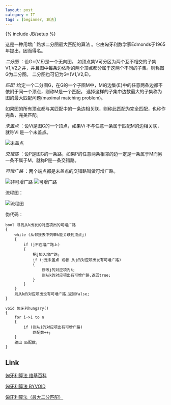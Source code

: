 ```yaml
---
layout: post
category : IT
tags : [beginner, 算法]
---
```

{% include JB/setup %}

这是一种用增广路求二分图最大匹配的算法
。它由匈牙利数学家Edmonds于1965年提出，因而得名。

 _二分图_ ：设G=(V,E)是一个无向图。
如顶点集V可分区为两个互不相交的子集V1,V2之并，并且图中每条边依附的两个顶点都分属于这两个不同的子集。则称图G为二分图。
二分图也可记为G=(V1,V2,E)。

 _匹配_ :给定一个二分图G，在G的一个子图M中，M的边集{E}中的任意两条边都不依附于同一个顶点，则称M是一个匹配。 
选择这样的子集中边数最大的子集称为图的最大匹配问题(maximal matching problem)。

如果图的所有顶点都与某匹配中的一条边相关联，则称此匹配为完全匹配，也称作完备，完美匹配。

 _未盖点_ ：设Vi是图G的一个顶点，如果Vi 不与任意一条属于匹配M的边相关联，就称Vi 是一个未盖点。

<img src="https://www.byvoid.com/upload/wp/2008/04/wgd.gif" title="未盖点" alt="未盖点" />

 _交错路_ ：设P是图G的一条路，如果P的任意两条相邻的边一定是一条属于M而另一条不属于M，就称P是一条交错路。

 _可增广路_ ：两个端点都是未盖点的交错路叫做可增广路。 

<img src="https://www.byvoid.com/upload/wp/2008/04/jcl.gif" title="非可增广路" alt="非可增广路" />

<img src="https://www.byvoid.com/upload/wp/2008/04/kzgl.gif" title="可增广路" alt="可增广路" />

流程图：

<img src="https://www.byvoid.com/upload/wp/2008/04/lct.gif" title="流程图" alt="流程图" />

伪代码：

    bool 寻找从k出发的对应项出的可增广路
    {
        while (从邻接表中列举k能关联到顶点j)
        {
            if (j不在增广路上)
            {
                把j加入增广路;
                if (j是未盖点 或者 从j的对应项出发有可增广路)
                {
                    修改j的对应项为k;
                    则从k的对应项出有可增广路,返回true;
                }
            }
        }
        则从k的对应项出没有可增广路,返回false;
    }
    
    void 匈牙利hungary()
    {
        for i->1 to n
        {
            if (则从i的对应项出有可增广路)
                匹配数++;
        }
        输出 匹配数;
    }

## Link

[匈牙利算法 维基百科](http://zh.wikipedia.org/wiki/%E5%8C%88%E7%89%99%E5%88%A9%E7%AE%97%E6%B3%95)

[匈牙利算法 BYVOID](https://www.byvoid.com/blog/hungary)

[匈牙利算法（最大二分匹配）](http://kukumayas.iteye.com/blog/1075610)
